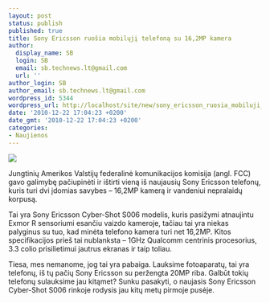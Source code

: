 ```yaml
---
layout: post
status: publish
published: true
title: Sony Ericsson ruošia mobilųjį telefoną su 16,2MP kamera
author:
  display_name: SB
  login: SB
  email: sb.technews.lt@gmail.com
  url: ''
author_login: SB
author_email: sb.technews.lt@gmail.com
wordpress_id: 5344
wordpress_url: http://localhost/site/new/sony_ericsson_ruosia_mobiluji_telefona_su_162mp_kamera/
date: '2010-12-22 17:04:23 +0200'
date_gmt: '2010-12-22 17:04:23 +0200'
categories:
- Naujienos
---
```

<div class="imgright"><img src="http://technews.lt/upload/6a00d8341c9a7c53ef011168668989970c-800wi.jpg"  /></div>
<p>Jungtinių Amerikos Valstijų federalinė komunikacijos komisija (angl. FCC) gavo galimybę pačiupinėti ir ištirti vieną iš naujausių Sony Ericsson telefonų, kuris turi dvi įdomias savybes – 16,2MP kamerą ir vandeniui nepralaidų korpusą.</p>
<p>Tai yra Sony Ericsson Cyber-Shot S006 modelis, kuris pasižymi atnaujintu Exmor R sensoriumi esančiu vaizdo kameroje, tačiau tai yra niekas palyginus su tuo, kad minėta telefono kamera turi net 16,2MP. Kitos specifikacijos prieš tai nublanksta – 1GHz Qualcomm centrinis procesorius, 3.3 colio prisilietimui jautrus ekranas ir taip toliau.</p>
<p>Tiesa, mes nemanome, jog tai yra pabaiga. Lauksime fotoaparatų, tai yra telefonų, iš tų pačių Sony Ericsson su peržengta 20MP riba. Galbūt tokių telefonų sulauksime jau kitąmet? Sunku pasakyti, o naujasis Sony Ericsson Cyber-Shot S006 rinkoje rodysis jau kitų metų pirmoje pusėje.<br /></p>
